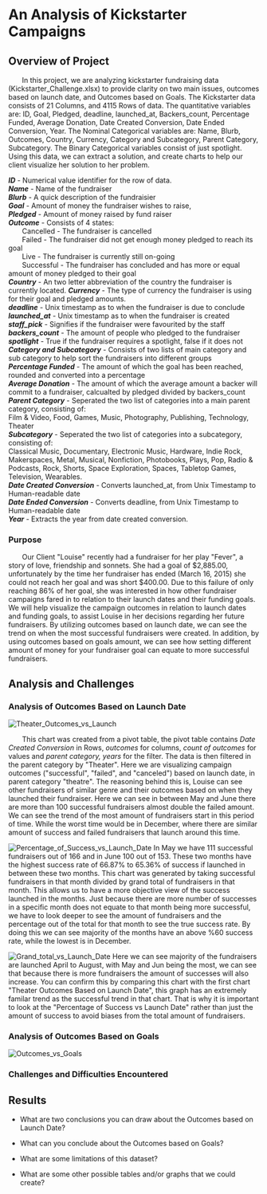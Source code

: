 # An Analysis of Kickstarter Campaigns

## Overview of Project

&nbsp;&nbsp;&nbsp;&nbsp;&nbsp;&nbsp; In this project, we are analyzing kickstarter fundraising data (Kickstarter_Challenge.xlsx) to provide clarity on two main issues, 
outcomes based on launch date, and Outcomes based on Goals. The Kickstarter data consists of 21 Columns, and 4115 Rows of data. The quantitative variables are:
ID, Goal, Pledged, deadline, launched_at, Backers_count, Percentage Funded, Average Donation, Date Created Conversion,  Date Ended Conversion, Year. 
The Nominal Categorical variables are: Name, Blurb, Outcomes, Country, Currency, Category and Subcategory, Parent Category, Subcategory. 
The Binary Categorical variables consist of just spotlight. Using this data, we can extract a solution, and create charts to help our client visualize her solution to her problem. 

_**ID**_ - Numerical value identifier for the row of data.  
_**Name**_ - Name of the fundraiser  
_**Blurb**_ - A quick description of the fundraisier  
_**Goal**_ - Amount of money the fundraiser wishes to raise, \
_**Pledged**_ - Amount of money raised by fund raiser \
_**Outcome**_ - Consists of 4 states:  
&nbsp;&nbsp;&nbsp;&nbsp;&nbsp;&nbsp; Cancelled - The fundraiser is cancelled  
&nbsp;&nbsp;&nbsp;&nbsp;&nbsp;&nbsp; Failed - The fundraiser did not get enough money pledged to reach its goal  
&nbsp;&nbsp;&nbsp;&nbsp;&nbsp;&nbsp; Live - The fundraiser is currently still on-going  
&nbsp;&nbsp;&nbsp;&nbsp;&nbsp;&nbsp; Successful - The fundraiser has concluded and has more or equal amount of money pledged to their goal \
_**Country**_ - An two letter abbreviation of the country the fundraiser is currently located. 
_**Currency**_ - The type of currency the fundraiser is using for their goal and pledged amounts.  
_**deadline**_ - Unix timestamp as to when the fundraiser is due to conclude  
_**launched_at**_ - Unix timestamp as to when the fundraiser is created 
_**staff_pick**_ - Signifies if the fundraiser were favourited by the staff \
_**backers_count**_ - The amount of people who pledged to the fundraiser \
_**spotlight**_ - True if the fundraiser requires a spotlight, false if it does not \
_**Category and Subcategory**_ - Consists of two lists of main category and sub category to help sort the fundraisers into different groups \
_**Percentage Funded**_ - The amount of which the goal has been reached, rounded and converted into a percentage \
_**Average Donation**_ - The amount of which the average amount a backer will commit to a fundraiser, calcualted by pledged divided by backers_count \
_**Parent Category**_ - Seperated the two list of categories into a main parent category, consisting of: \
	Film & Video, Food, Games, Music, Photography, Publishing, Technology, Theater   \
_**Subcategory**_ - Seperated the two list of categories into a subcategory, consisting of: \
	Classical Music, Documentary, Electronic Music, Hardware, Indie Rock, Makerspaces,
Metal, Musical, Nonfiction, Photobooks, Plays, Pop, Radio & Podcasts, Rock, Shorts,
Space Exploration, Spaces, Tabletop Games, Television, Wearables.  
_**Date Created Conversion**_ - Converts launched_at, from Unix Timestamp to Human-readable date  
_**Date Ended Conversion**_ - Converts deadline,  from Unix Timestamp to Human-readable date  
_**Year**_ - Extracts the year from date created conversion.  
	
### Purpose

&nbsp;&nbsp;&nbsp;&nbsp;&nbsp;&nbsp; Our Client "Louise" recently had a fundraiser for her play "Fever", a story of love, 
friendship and sonnets. She had a goal of $2,885.00,  unfortunately by the time her fundraiser has ended (March 16, 2015) she could not reach her goal 
and was short $400.00. Due to this failure of only reaching 86% of her goal, she was interested in how other fundraiser campaigns fared in to relation 
to their launch dates and their funding goals. We will help visualize the campaign outcomes in relation to launch dates and funding goals, to assist Louise
in her decisions regarding her future fundraisers. By utilizing outcomes based on launch date, we can see the trend on when the most successful fundraisers were created.
In addition, by using outcomes based on goals amount, we can see how setting different amount of money for your fundraiser goal can equate to more successful fundraisers.  


## Analysis and Challenges

### Analysis of Outcomes Based on Launch Date

![Theater_Outcomes_vs_Launch](https://github.com/alecngai/Kickstarter-analysis/blob/main/Resources/Theater_Outcomes_vs_Launch.png)

&nbsp;&nbsp;&nbsp;&nbsp;&nbsp;&nbsp; This chart was created from a pivot table, the pivot table contains _Date Created Conversion_ in Rows, *outcomes* for columns, *count of outcomes* for values and *parent category, years* for the filter.
The data is then filtered in the parent category by "Theater". Here we are visualizing campaign outcomes ("successful", "failed", and "canceled") based on launch date, in parent category "theatre". 
The reasoning behind this is, Louise can see other fundraisers of similar genre and their outcomes based on when they launched their fundraiser. Here we can see in between May and June there are more than 100 successful 
fundraisers almost double the failed amount. We can see the trend of the most amount of fundraisers start in this period of time.  While the worst time would be in December, where there are similar amount of success and failed fundraisers that launch around this time. 

![Percentage_of_Success_vs_Launch_Date](https://github.com/alecngai/Kickstarter-analysis/blob/main/Resources/Percentage_of_Success_vs_Launch_Date.png)
In May we have 111 successful fundraisers out of 166 and in June 100 out of 153. These two months have the highest success rate of 66.87% to 65.36% of success if launched in between these two months. This chart was generated by
taking successful fundraisers in that month divided by grand total of fundraisers in that month. This allows us to have a more objective view of the success launched in the months. Just because there are more number of successes in a specific month does not equate to that month being more successful,  we have to look deeper to see the amount of fundraisers and the percentage out of the total for that month to see the true success rate. By doing this we can see majority of the months have an above %60 success rate, while the lowest is in December. 

![Grand_total_vs_Launch_Date](https://github.com/alecngai/Kickstarter-analysis/blob/main/Resources/Grand_total_vs_Launch_Date.png)
Here we can see majority of the fundraisers are launched April to August, with May and Jun being the most, we can see that because there is more fundraisers the amount of successes will also increase. You can confirm this by comparing this chart with the first chart "Theater Outcomes Based on Launch Date", this graph has an extremely familar trend as the successful trend in that chart. That is why it is important to look at the "Percentage of Success vs Launch Date" rather than just the amount of success to avoid biases from the total amount of fundraisers. 

### Analysis of Outcomes Based on Goals

![Outcomes_vs_Goals](https://github.com/alecngai/Kickstarter-analysis/blob/main/Resources/Outcomes_vs_Goals.png)
### Challenges and Difficulties Encountered

## Results

- What are two conclusions you can draw about the Outcomes based on Launch Date?

- What can you conclude about the Outcomes based on Goals?

- What are some limitations of this dataset?

- What are some other possible tables and/or graphs that we could create?